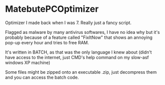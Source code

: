 # MatebutePCOptimizer
Optimizer I made back when I was 7. Really just a fancy script.

Flagged as malware by many antivirus softwares, I have no idea why but it's probably because of a feature called "FixItNow" that shows an annoying pop-up every hour and tries to free RAM.

It's written in BATCH, as that was the only language I knew about (didn't have access to the internet, just CMD's help command on my slow-asf windows XP machine)

Some files might be zipped onto an executable .zip, just decompress them and you can access the batch code.
